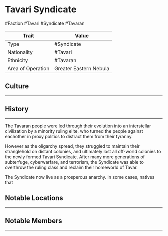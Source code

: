 # Tavari Syndicate
#Faction #Tavari #Syndicate #Tavaran

Trait | Value
---- | ----
Type | #Syndicate
Nationality | #Tavari
Ethnicity | #Tavaran
Area of Operation | Greater Eastern Nebula

## Culture
---


## History
---

The Tavaran people were led through their evolution into an interstellar civilization by a minority ruling elite, who turned the people against eachother in proxy politics to distract them from their tyranny.

However as the oligarchy spread, they struggled to maintain their stranglehold on distant colonies, and ultimately lost all off-world colonies to the newly formed Tavari Syndicate. After many more generations of subterfuge, cyberwarfare, and terrorism, the Syndicate was able to overthrow the ruling class and reclaim their homeworld of Tavar.

The Syndicate now live as a prosperous anarchy. In some cases, natives that 

## Notable Locations
---


## Notable Members
---




